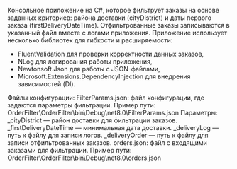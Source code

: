 Консольное приложение на C#, которое фильтрует заказы на основе заданных критериев: района доставки (cityDistrict) и даты первого заказа (firstDeliveryDateTime). Отфильтрованные заказы записываются в указанный файл вместе с логами приложения. Приложение использует несколько библиотек для гибкости и расширяемости:
- FluentValidation для проверки корректности данных заказов,
- NLog для логирования работы приложения,
- Newtonsoft.Json для работы с JSON-файлами,
- Microsoft.Extensions.DependencyInjection для внедрения зависимостей (DI).

Файлы конфигурации:
FilterParams.json: файл конфигурации, где задаются параметры фильтрации.
Пример пути: OrderFilter\OrderFilter\bin\Debug\net8.0\FilterParams.json
Параметры:
_cityDistrict — район доставки для фильтрации заказов.
_firstDeliveryDateTime — минимальная дата доставки.
_deliveryLog — путь к файлу для записи логов.
_deliveryOrder — путь к файлу для записи отфильтрованных заказов.
orders.json: файл с входящими заказами для фильтрации.
Пример пути: OrderFilter\OrderFilter\bin\Debug\net8.0\orders.json
